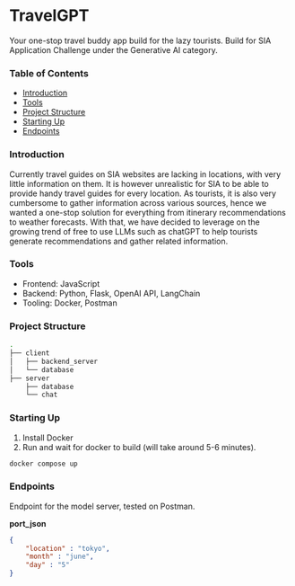 # TravelGPT
Your one-stop travel buddy app build for the lazy tourists.
Build for SIA Application Challenge under the Generative AI category.

### Table of Contents
- [Introduction](#introduction)
- [Tools](#Tools)
- [Project Structure](#project-structure)
- [Starting Up](#starting-up)
- [Endpoints](#endpoints)

### Introduction
Currently travel guides on SIA websites are lacking in locations, with very little information on them. It is however unrealistic for SIA to be able to provide handy travel guides for every location.
As tourists, it is also very cumbersome to gather information across various sources, hence we wanted a one-stop solution for everything from itinerary recommendations to weather forecasts.
With that, we have decided to leverage on the growing trend of free to use LLMs such as chatGPT to help tourists generate recommendations and gather related information.

### Tools
 - Frontend: JavaScript
 - Backend: Python, Flask, OpenAI API, LangChain
 - Tooling: Docker, Postman

### Project Structure
```bash
.
├── client
│   ├── backend_server
│   └── database
├── server
    ├── database
    └── chat
```

### Starting Up
1. Install Docker
2. Run and wait for docker to build (will take around 5-6 minutes).
```bash
docker compose up
```

### Endpoints
Endpoint for the model server, tested on Postman.

**port_json**
```json
{
    "location" : "tokyo",
    "month" : "june",
    "day" : "5"
}
```
